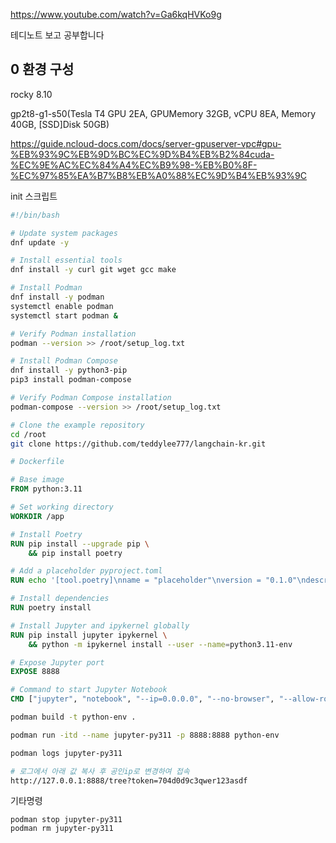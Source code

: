 https://www.youtube.com/watch?v=Ga6kqHVKo9g

테디노트 보고 공부합니다

## 0 환경 구성
rocky 8.10

gp2t8-g1-s50(Tesla T4 GPU 2EA, GPUMemory 32GB, vCPU 8EA, Memory 40GB, [SSD]Disk 50GB)

https://guide.ncloud-docs.com/docs/server-gpuserver-vpc#gpu-%EB%93%9C%EB%9D%BC%EC%9D%B4%EB%B2%84cuda-%EC%9E%AC%EC%84%A4%EC%B9%98-%EB%B0%8F-%EC%97%85%EA%B7%B8%EB%A0%88%EC%9D%B4%EB%93%9C

init 스크립트
```sh
#!/bin/bash

# Update system packages
dnf update -y

# Install essential tools
dnf install -y curl git wget gcc make

# Install Podman
dnf install -y podman
systemctl enable podman
systemctl start podman &

# Verify Podman installation
podman --version >> /root/setup_log.txt

# Install Podman Compose
dnf install -y python3-pip
pip3 install podman-compose

# Verify Podman Compose installation
podman-compose --version >> /root/setup_log.txt

# Clone the example repository
cd /root
git clone https://github.com/teddylee777/langchain-kr.git
```


```dockerfile
# Dockerfile

# Base image
FROM python:3.11

# Set working directory
WORKDIR /app

# Install Poetry
RUN pip install --upgrade pip \
    && pip install poetry

# Add a placeholder pyproject.toml
RUN echo '[tool.poetry]\nname = "placeholder"\nversion = "0.1.0"\ndescription = "Temporary project for Docker build"\nauthors = ["Your Name <youremail@example.com>"]\n[tool.poetry.dependencies]\npython = "^3.11"\n[build-system]\nrequires = ["poetry-core>=1.0.0"]\nbuild-backend = "poetry.core.masonry.api"' > /app/pyproject.toml

# Install dependencies
RUN poetry install

# Install Jupyter and ipykernel globally
RUN pip install jupyter ipykernel \
    && python -m ipykernel install --user --name=python3.11-env

# Expose Jupyter port
EXPOSE 8888

# Command to start Jupyter Notebook
CMD ["jupyter", "notebook", "--ip=0.0.0.0", "--no-browser", "--allow-root"]
```




```sh
podman build -t python-env .

podman run -itd --name jupyter-py311 -p 8888:8888 python-env

podman logs jupyter-py311
```


```sh
# 로그에서 아래 값 복사 후 공인ip로 변경하여 접속
http://127.0.0.1:8888/tree?token=704d0d9c3qwer123asdf
```

기타명령
```
podman stop jupyter-py311
podman rm jupyter-py311
```